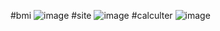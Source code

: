 #bmi
![image](https://github.com/Sadrakhtarshenas/python/assets/140339193/42c35621-8a3c-4b18-a032-f06f47571d01)
#site
![image](https://github.com/Sadrakhtarshenas/python/assets/140339193/a755c7d5-e94b-49d7-ac99-1a51fa6ba07d)
#calculter
![image](https://github.com/Sadrakhtarshenas/python/assets/140339193/a68a63f2-be90-48ff-a03e-cef295fcdbcc)

